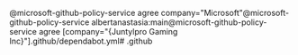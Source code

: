 @microsoft-github-policy-service agree company="Microsoft"@microsoft-github-policy-service albertanastasia:main@microsoft-github-policy-service agree [company="{Juntylpro Gaming Inc}"].github/dependabot.yml# .github
